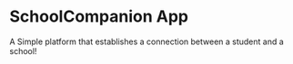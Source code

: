 # SchoolCompanion App
 A Simple platform that establishes a connection between a student and a school!
